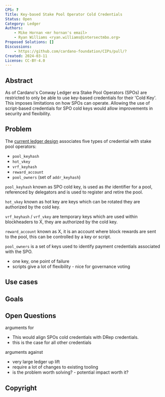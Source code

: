 ```yaml
---
CPS: ?
Title: Key-based Stake Pool Operator Cold Credentials
Status: Open
Category: Ledger
Authors:
    - Mike Hornan <mr hornan's email>
    - Ryan Williams <ryan.williams@intersectmbo.org>
Proposed Solutions: []
Discussions:
    - https://github.com/cardano-foundation/CIPs/pull/?
Created: 2024-03-11
License: CC-BY-4.0
---
```


## Abstract

As of Cardano's Conway Ledger era Stake Pool Operators (SPOs) are restricted to only be able to use key-based credentials for their 'Cold Key'.
This imposes limitations on how SPOs can operate.
Allowing the use of script-based credentials for SPO cold keys would allow improvements in security and flexibility.


## Problem
<!-- A more elaborate description of the problem and its context. This section should explain what motivates the writing of the CPS document. -->

The [current ledger design](https://github.com/IntersectMBO/cardano-ledger/blob/master/eras/conway/impl/cddl-files/conway.cddl) associates five types of credential with stake pool operators:
- `pool_keyhash`
- `hot_vkey`
- `vrf_keyhash`
- `reward_account`
- `pool_owners` (set of `addr_keyhash`)

`pool_keyhash` known as SPO cold key, is used as *the* identifier for a pool, referenced by delegators and is used to register and retire the pool.

`hot_vkey` known as hot key are keys which can be rotated they are authorized by the cold key.

`vrf_keyhash` / `vrf_vkey` are temporary keys which are used within blockheaders to X, they are authorized by the cold key.

`reward_account` known as X, it is an account where block rewards are sent to the pool, this can be controlled by a key or script.

`pool_owners` is a set of keys used to identify payment credentials associated with the SPO.

- one key, one point of failure
- scripts give a lot of flexibility - nice for governance voting


## Use cases
<!-- A concrete set of examples written from a user's perspective, describing what and why they are trying to do. When they exist, this section should give a sense of the current alternatives and highlight why they are not suitable. -->

## Goals
<!-- A list of goals and non-goals a project is pursuing, ranked by importance. These goals should help understand the design space for the solution and what the underlying project is ultimately trying to achieve.

Goals may also contain requirements for the project. For example, they may include anything from a deadline to a budget (in terms of complexity or time) to security concerns.

Finally, goals may also serve as evaluation metrics to assess how good a proposed solution is. -->

## Open Questions
<!-- A set of questions to which any proposed solution should find an answer. Questions should help guide solutions design by highlighting some foreseen vulnerabilities or design flaws. Solutions in the form of CIP should thereby include these questions as part of their 'Rationale' section and provide an argued answer to each. -->

<!-- OPTIONAL SECTIONS: see CIP-9999 > Specification > CPS > Structure table -->

arguments for
- This would align SPOs cold credentials with DRep credentials.
- this is the case for all other credentials

arguments against
- very large ledger up lift
- require a lot of changes to existing tooling
- is the problem worth solving? - potential impact worth it?

## Copyright
<!-- The CPS must be explicitly licensed under acceptable copyright terms.  Uncomment the one you wish to use (delete the other one) and ensure it matches the License field in the header: -->

<!-- This CPS is licensed under [CC-BY-4.0](https://creativecommons.org/licenses/by/4.0/legalcode). -->
<!-- This CPS is licensed under [Apache-2.0](http://www.apache.org/licenses/LICENSE-2.0). -->
